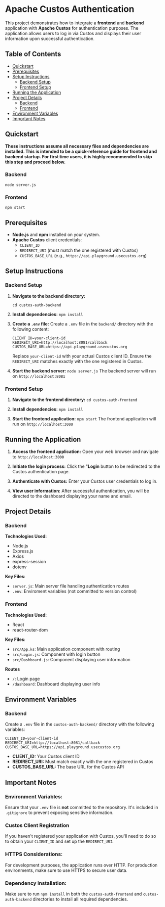 # Apache Custos Authentication

This project demonstrates how to integrate a **frontend** and **backend** application with **Apache Custos** for authentication purposes. The application allows users to log in via Custos and displays their user information upon successful authentication.

## Table of Contents

- [Quickstart](#quickstart)
- [Prerequisites](#prerequisites)
- [Setup Instructions](#setup-instructions)
  - [Backend Setup](#backend-setup)
  - [Frontend Setup](#frontend-setup)
- [Running the Application](#running-the-application)
- [Project Details](#project-details)
  - [Backend](#backend)
  - [Frontend](#frontend)
- [Environment Variables](#environment-variables)
- [Important Notes](#important-notes)


## Quickstart 

**These instructions assume all necessary files and dependencies are installed. This is intended to be a quick-reference guide for frontend and backend startup. For first time users, it is highly recommended to skip this step and proceed below.**

### Backend

```node server.js```

### Frontend

```npm start```

## Prerequisites

- **Node.js** and **npm** installed on your system.
- **Apache Custos** client credentials:
  - `CLIENT_ID`
  - `REDIRECT_URI` (must match the one registered with Custos)
  - `CUSTOS_BASE_URL` (e.g., `https://api.playground.usecustos.org`)

## Setup Instructions

### Backend Setup

1. **Navigate to the backend directory:**

   ```
   cd custos-auth-backend
   ```
   
2. **Install dependencies:**
   ```npm install```

3. **Create a `.env` file:**
   Create a `.env` file in the `backend/` directory with the following content:
   
   ```
   CLIENT_ID=your-client-id
   REDIRECT_URI=http://localhost:8081/callback
   CUSTOS_BASE_URL=https://api.playground.usecustos.org
   ```
   
   Replace `your-client-id` with your actual Custos client ID.
   Ensure the `REDIRECT_URI` matches exactly with the one registered in Custos.

4. **Start the backend server:**
   ```node server.js```
   The backend server will run on `http://localhost:8081`

### Frontend Setup

1. **Navigate to the frontend directory:**
   ```cd custos-auth-frontend```
   
2. **Install dependencies:**
   ```npm install```

3. **Start the frontend application:**
   ```npm start```
   The frontend application will run on `http://localhost:3000`

## Running the Application

1. **Access the frontend application:**
   Open your web browser and navigate to `http://localhost:3000`

2. **Initiate the login process:**
   Click the "**Login** button to be redirected to the Custos authentication page.

3. **Authenticate with Custos:**
   Enter your Custos user credentials to log in.

4. **View user information:**
   After successful authentication, you will be directed to the dashboard displaying your name and email.

## Project Details

### Backend

**Technologies Used:**
- Node.js
- Express.js
- Axios
- express-session
- dotenv

**Key Files:**
- `server.js`: Main server file handling authentication routes
- `.env`: Enviroment variables (not committed to version control)

### Frontend

**Technologies Used:**
- React
- react-router-dom

**Key Files:**
- `src/App.ks`: Main application component with routing
- `src/Login.js`: Component with login button
- `src/Dashboard.js`: Component displaying user information

**Routes**
- `/`: Login page
- `/dashboard`: Dashboard displaying user info

## Environment Variables

### Backend

Create a `.env` file in the `custos-auth-backend/` directory with the following variables:
  ```
  CLIENT_ID=your-client-id
  REDIRECT_URI=http://localhost:8081/callback
  CUSTOS_BASE_URL=https://api.playground.usecustos.org
  ```
  - **CLIENT_ID:** Your Custos client ID
  - **REDIRECT_URI:** Must match exactly with the one registered in Custos
  - **CUSTOS_BASE_URL:** The base URL for the Custos API

## Important Notes

### Environment Variables:

Ensure that your `.env` file is **not** committed to the repository. It's included in `.gitignore` to prevent exposing sensitive information.

### Custos Client Registration

If you haven't registered your application with Custos, you'll need to do so to obtain your `CLIENT_ID` and set up the `REDIRECT_URI`.

### HTTPS Considerations:

For development purposes, the application runs over HTTP. For production environments, make sure to use HTTPS to secure user data.

### Dependency Installation:

Make sure to run `npm install` in both the `custos-auth-frontend` and `custos-auth-backend` directories to install all required dependencies.
